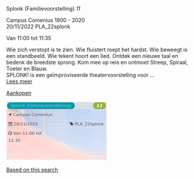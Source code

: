 Splonk (Familievoorstelling) *11*

Campus Comenius 1900 - 2020  
20/11/2022 PLA\_22splonk  

Van 11:00 tot 11:35

  

  

Wie zich verstopt is te zien. Wie fluistert roept het hardst. Wie beweegt is een standbeeld. Wie tekent hoort een lied. Ontdek een nieuwe taal en bedenk de breedste sprong. Kom mee op reis en ontmoet Streep, Spiraal, Toeter en Blauw.  
SPLONK! is een geïmproviseerde theatervoorstelling voor  ...  
[Lees meer](https://tickets.vgc.be/activity/subscribe/PLA_22splonk)

[Aankopen](https://tickets.vgc.be/ticketingActivity/subscribe/PLA_22splonk)

![](84499.png)

[Based on this search](https://tickets.vgc.be/activity/index?&vrijeplaatsen=1&Age%5B%5D=4%2C6&entity=286)